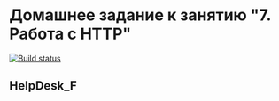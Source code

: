 # Домашнее задание к занятию "7. Работа с HTTP"

[![Build status](https://ci.appveyor.com/api/projects/status/ltgk1l9yqa7uii24?svg=true)](https://ci.appveyor.com/project/JuliaSenina/helpdesk-f)

## HelpDesk_F
